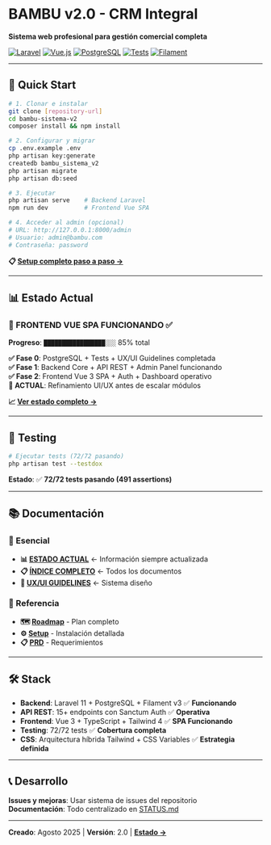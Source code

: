 # BAMBU v2.0 - CRM Integral
**Sistema web profesional para gestión comercial completa**

[![Laravel](https://img.shields.io/badge/Laravel-11.x-red.svg)](https://laravel.com)
[![Vue.js](https://img.shields.io/badge/Vue.js-3.x-green.svg)](https://vuejs.org)
[![PostgreSQL](https://img.shields.io/badge/PostgreSQL-15+-blue.svg)](https://www.postgresql.org)
[![Tests](https://img.shields.io/badge/Tests-72%2F72%20passing-green.svg)](#)
[![Filament](https://img.shields.io/badge/Filament-v3-orange.svg)](https://filamentphp.com)

---

## 🚀 Quick Start

```bash
# 1. Clonar e instalar
git clone [repository-url]
cd bambu-sistema-v2
composer install && npm install

# 2. Configurar y migrar
cp .env.example .env
php artisan key:generate
createdb bambu_sistema_v2
php artisan migrate
php artisan db:seed

# 3. Ejecutar
php artisan serve    # Backend Laravel
npm run dev          # Frontend Vue SPA

# 4. Acceder al admin (opcional)
# URL: http://127.0.0.1:8000/admin
# Usuario: admin@bambu.com
# Contraseña: password
```

**📋 [Setup completo paso a paso →](./documentacion-proyecto/PASO_CERO.md)**

---

## 📊 Estado Actual

### **🚀 FRONTEND VUE SPA FUNCIONANDO** ✅
**Progreso**: `█████████████████░░░` 85% total

**✅ Fase 0**: PostgreSQL + Tests + UX/UI Guidelines completada  
**✅ Fase 1**: Backend Core + API REST + Admin Panel funcionando  
**✅ Fase 2**: Frontend Vue 3 SPA + Auth + Dashboard operativo  
**🔄 ACTUAL**: Refinamiento UI/UX antes de escalar módulos

**📈 [Ver estado completo →](./STATUS.md)**

---

## 🧪 Testing

```bash
# Ejecutar tests (72/72 pasando)
php artisan test --testdox
```

**Estado**: ✅ **72/72 tests pasando (491 assertions)**

---

## 📚 Documentación

### 🎯 Esencial
- **📊 [ESTADO ACTUAL](./STATUS.md)** ← Información siempre actualizada
- **📋 [ÍNDICE COMPLETO](./documentacion-proyecto/INDICE.md)** ← Todos los documentos
- **🎨 [UX/UI GUIDELINES](./documentacion-proyecto/UX_UI_GUIDELINES_SISTEMA_BAMBU.md)** ← Sistema diseño

### 📖 Referencia  
- **🗺️ [Roadmap](./documentacion-proyecto/ROADMAP_DESARROLLO_2025.md)** - Plan completo
- **⚙️ [Setup](./documentacion-proyecto/PASO_CERO.md)** - Instalación detallada
- **📋 [PRD](./documentacion-proyecto/PRD_BAMBU_2025_PROFESIONAL.md)** - Requerimientos

---

## 🛠️ Stack

- **Backend**: Laravel 11 + PostgreSQL + Filament v3 ✅ **Funcionando**
- **API REST**: 15+ endpoints con Sanctum Auth ✅ **Operativa**
- **Frontend**: Vue 3 + TypeScript + Tailwind 4 ✅ **SPA Funcionando**
- **Testing**: 72/72 tests ✅ **Cobertura completa**
- **CSS**: Arquitectura híbrida Tailwind + CSS Variables ✅ **Estrategia definida**

---

## 📞 Desarrollo

**Issues y mejoras**: Usar sistema de issues del repositorio  
**Documentación**: Todo centralizado en [STATUS.md](./STATUS.md)

---

**Creado**: Agosto 2025 | **Versión**: 2.0 | **[Estado →](./STATUS.md)**